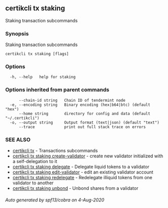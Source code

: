 ## certikcli tx staking

Staking transaction subcommands

### Synopsis

Staking transaction subcommands

```
certikcli tx staking [flags]
```

### Options

```
  -h, --help   help for staking
```

### Options inherited from parent commands

```
      --chain-id string   Chain ID of tendermint node
  -e, --encoding string   Binary encoding (hex|b64|btc) (default "hex")
      --home string       directory for config and data (default "~/.certikcli")
  -o, --output string     Output format (text|json) (default "text")
      --trace             print out full stack trace on errors
```

### SEE ALSO

* [certikcli tx](certikcli_tx.md)	 - Transactions subcommands
* [certikcli tx staking create-validator](certikcli_tx_staking_create-validator.md)	 - create new validator initialized with a self-delegation to it
* [certikcli tx staking delegate](certikcli_tx_staking_delegate.md)	 - Delegate liquid tokens to a validator
* [certikcli tx staking edit-validator](certikcli_tx_staking_edit-validator.md)	 - edit an existing validator account
* [certikcli tx staking redelegate](certikcli_tx_staking_redelegate.md)	 - Redelegate illiquid tokens from one validator to another
* [certikcli tx staking unbond](certikcli_tx_staking_unbond.md)	 - Unbond shares from a validator

###### Auto generated by spf13/cobra on 4-Aug-2020
